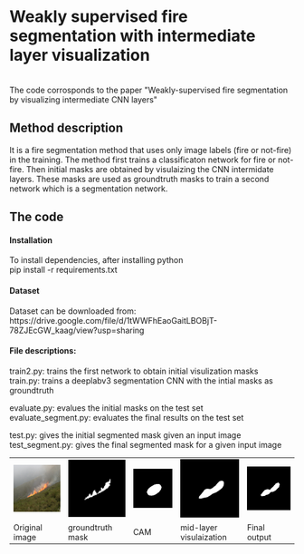 <h1>Weakly supervised fire segmentation with intermediate layer visualization</h1>
<br />
The code corrosponds to the paper "Weakly-supervised fire segmentation by visualizing intermediate CNN layers" 

<h2>Method description</h2>
It is a fire segmentation method that uses only image labels (fire or not-fire) in the training. 
The method first trains a classificaton network for fire or not-fire. Then initial masks are obtained by visulaizing the CNN intermidate layers. These masks are used as groundtruth masks to train a second network which is a segmentation network.

<h2>The code</h2>
<h4>Installation</h4>
To install dependencies, after installing python <br />
pip install -r requirements.txt

<h4>Dataset</h4>
Dataset can be downloaded from:
https://drive.google.com/file/d/1tWWFhEaoGaitLBOBjT-78ZJEcGW_kaag/view?usp=sharing

<h4>File descriptions:</h4>
train2.py: trains the first network to obtain initial visulization masks <br />
train.py: trains a deeplabv3 segmentation CNN with the intial masks as groundtruth

evaluate.py: evalues the initial masks on the test set <br />
evaluate_segment.py: evaluates the final results on the test set

test.py: gives the initial segmented mask given an input image  <br />
test_segment.py: gives the final segmented mask for a given input image

<table>
  <td><img src='https://github.com/mnl12/Weakly_supervised_fire_segmentation/blob/main/images/019.png' width=150></td>
  <td><img src='https://github.com/mnl12/Weakly_supervised_fire_segmentation/blob/main/images/019_mask.png' width=150></td>
  <td><img src='https://github.com/mnl12/Weakly_supervised_fire_segmentation/blob/main/images/cam_019.png' width=150></td>
  <td><img src='https://github.com/mnl12/Weakly_supervised_fire_segmentation/blob/main/images/vis_019.png' width=150></td>
  <td><img src='https://github.com/mnl12/Weakly_supervised_fire_segmentation/blob/main/images/segment_019_1.png' width=150></td></tr>
  <tr>
    <td>Original image</td>
    <td>groundtruth mask</td>
    <td>CAM</td>
    <td>mid-layer visulaization</td>
    <td>Final output</td>
  </tr>
 </table>
  




